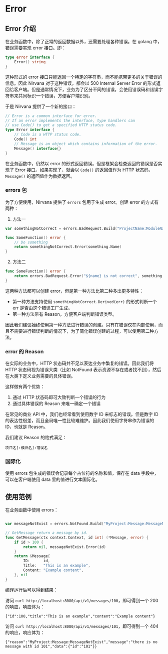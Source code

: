 # Error

## Error 介绍

在业务函数中，除了正常的返回数据以外，还需要处理各种错误。在 golang 中，错误需要实现 error 接口。即：
```go
type error interface {
	Error() string
}
```
这种形式的 error 接口只能返回一个特定的字符串，而不能携带更多的关于错误的信息。因此 Nirvana 对于这种错误，都会以 500 Internal Server Error 的形式返回给客户端。但是通常情况下，业务为了区分不同的错误，会使用错误码和错误字符串来共同标识一个错误，方便客户端识别。

于是 Nirvana 提供了一个新的接口：
```go
// Error is a common interface for error.
// If an error implements the interface, type handlers can
// use Code() to get a specified HTTP status code.
type Error interface {
	// Code is a HTTP status code.
	Code() int
	// Message is an object which contains information of the error.
	Message() interface{}
}
``` 

在业务函数中，仍然以 error 的形式返回错误。但是框架会检查返回的错误是否实现了 Error 接口。如果实现了，就会以 `Code()` 的返回值作为 HTTP 状态码，`Message()` 的返回值作为数据返回。

### errors 包

为了方便使用，Nirvana 提供了 `errors` 包用于生成 error。创建 error 的方式有两种：

1. 方法一

```go
var somethingNotCorrect = errors.BadRequest.Build("ProjectName:ModuleName:SomethingNotCorrect", "${name} is not correct")

func SomeFunction() error {
	// Do something
	return somethingNotCorrect.Error(something.Name)
}
```

2. 方法二

```go
func SomeFunction() error {
	return errors.BadRequest.Error("${name} is not correct", something.Name)
}  
```

这两种方法都可以创建 error，但是第一种方法比第二种多出更多特性：

- 第一种方法支持使用 `somethingNotCorrect.Derived(err)` 的形式判断一个 err 是否由这个错误工厂生成。
- 第一种方法带有 Reason，方便客户端判断错误类型。

因此我们建议始终使用第一种方法进行错误的创建。只有在错误仅在内部使用，而且不需要进行错误判断的情况下，为了简化错误创建的过程，可以使用第二种方法。

### error 的 Reason

在实际的业务中，HTTP 状态码并不足以表达业务中繁复的错误。因此我们将 HTTP 状态码视为错误大类（比如 NotFound 表示资源不存在或者找不到），然后在大类下定义业务需要的具体错误。

这样做有两个优势：
1. 通过 HTTP 状态码即可大致判断一个错误的行为
2. 通过具体错误的 Reason 来唯一确定一个错误

在常见的商业 API 中，我们也经常看到使用数字 ID 来标志的错误。但是数字 ID 的表达性很差，而且全局唯一性比较难维护。因此我们使用字符串作为错误的 ID，也就是 Reason。

我们建议 Reason 的格式满足：

`项目名[:模块名]:错误名`

### 国际化

使用 errors 包生成的错误会记录每个占位符的名称和值，保存在 data 字段中，可以在客户端使用 data 里的值进行文本国际化。

## 使用范例

在业务函数中使用 errors：
```go

var messageNotExist = errors.NotFound.Build("MyProject:Message:MessageNotExist", "there is no message with id ${id}")

// GetMessage return a message by id.
func GetMessage(ctx context.Context, id int) (*Message, error) {
	if id > 100 {
        return nil, messageNotExist.Error(id)
    }
    return &Message{
        ID:      id,
        Title:   "This is an example",
        Content: "Example content",
    }, nil
}
```
编译运行后可以得到结果：

访问 `curl http://localhost:8080/api/v1/messages/100`，即可得到一个 200 的响应，响应体为：
```
{"id":100,"title":"This is an example","content":"Example content"}
```

访问 `curl http://localhost:8080/api/v1/messages/101`，即可得到一个 404 的响应，响应体为：
```
{"reason":"MyProject:Message:MessageNotExist","message":"there is no message with id 101","data":{"id":"101"}}
```


